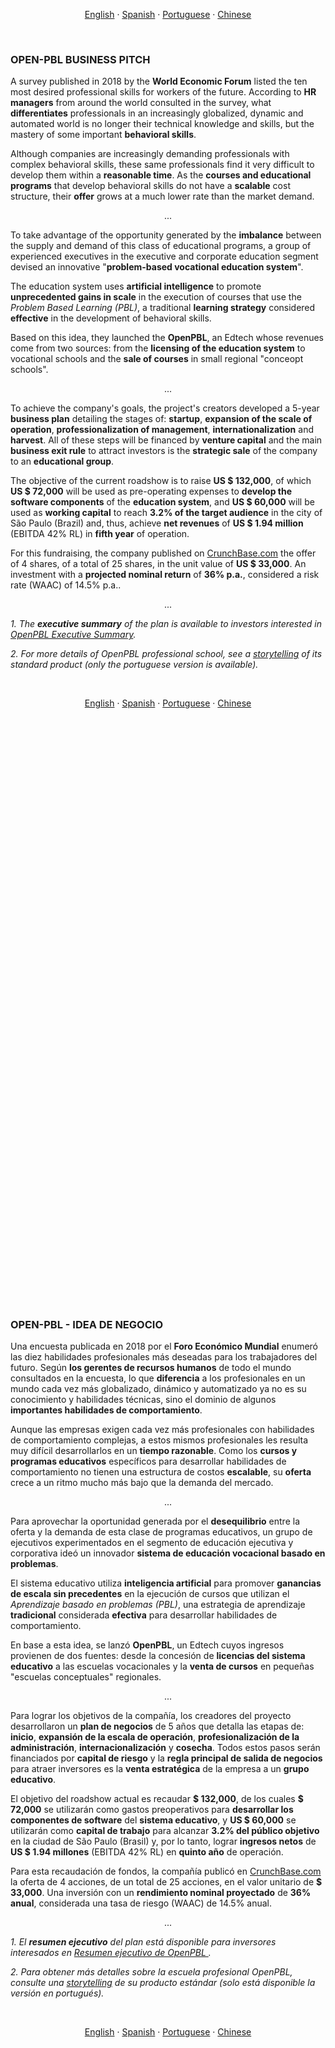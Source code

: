 <p align="center">    
    <a href="#english">English</a>
    ·
    <a href="#spanish">Spanish</a>
    ·
    <a href="#portuguese">Portuguese</a>
    ·
    <a href="#chinese">Chinese</a>
</p>

<a name="english"></a>
<br>

### OPEN-PBL BUSINESS PITCH 

A survey published in 2018 by the **World Economic Forum** listed the ten most desired professional skills for workers of the future. According to **HR managers** from around the world consulted in the survey, what **differentiates** professionals in an increasingly globalized, dynamic and automated world is no longer their technical knowledge and skills, but the mastery of some important **behavioral skills**.

Although companies are increasingly demanding professionals with complex behavioral skills, these same professionals find it very difficult to develop them within a **reasonable time**. As the **courses and educational programs** that develop behavioral skills do not have a **scalable** cost structure, their **offer** grows at a much lower rate than the market demand.

<p align = "center">
    ...
</p>

To take advantage of the opportunity generated by the **imbalance** between the supply and demand of this class of educational programs, a group of experienced executives in the executive and corporate education segment devised an innovative "**problem-based vocational education system**".
 
The education system uses **artificial intelligence** to promote **unprecedented gains in scale** in the execution of courses that use the *Problem Based Learning (PBL)*, a traditional **learning strategy** considered **effective** in the development of behavioral skills.

Based on this idea, they launched the **OpenPBL**, an Edtech whose revenues come from two sources: from the **licensing of the education system** to vocational schools and the **sale of courses** in small regional "conceopt schools".

<p align = "center">
    ...
</p>

To achieve the company's goals, the project's creators developed a 5-year **business plan** detailing the stages of: **startup**, **expansion of the scale of operation**, **professionalization of management**, **internationalization** and **harvest**. All of these steps will be financed by **venture capital** and the main **business exit rule** to attract investors is the **strategic sale** of the company to an **educational group**.

The objective of the current roadshow is to raise **US $ 132,000**, of which **US $ 72,000** will be used as pre-operating expenses to **develop the software components** of the **education system**, and **US $ 60,000** will be used as **working capital** to reach **3.2% of the target audience** in the city of São Paulo (Brazil) and, thus, achieve **net revenues** of **US $ 1.94 million** (EBITDA 42% RL) in **fifth year** of operation.

For this fundraising, the company published on <a href="https://www.crunchbase.com/organization/openpbl#section-overview" target="_blank">CrunchBase.com</a> the offer of 4 shares, of a total of 25 shares, in the unit value of **US $ 33,000**. An investment with a **projected nominal return** of **36% p.a.**, considered a risk rate (WAAC) of 14.5% p.a..

<p align = "center">
    ...
</p>

*1. The **executive summary** of the plan is available to investors interested in <a href="https://openpbl-school.github.io/InvestorRelations/NDA" target="_blank">OpenPBL Executive Summary</a>.*

*2. For more details of OpenPBL professional school, see a <a href="https://openpbl-school.github.io/Storytelling/#english" target="_blank">storytelling</a> of its standard product (only the portuguese version is available).*

<br>
<p align="center">    
    <a href="#english">English</a>
    ·
    <a href="#spanish">Spanish</a>
    ·
    <a href="#portuguese">Portuguese</a>
    ·
    <a href="#chinese">Chinese</a>
</p>

## <br>
<br><br><br><br><br><br><br><br><br><br><br><br><br><br><br><br><br><br><br><br><br><br><br><br><br>
<br><br><br><br><br><br><br><br><br><br><br><br><br><br><br><br><br><br><br><br><br><br><br><br><br>


<a name="spanish"></a> 
<br>

### OPEN-PBL - IDEA DE NEGOCIO

Una encuesta publicada en 2018 por el **Foro Económico Mundial** enumeró las diez habilidades profesionales más deseadas para los trabajadores del futuro. Según **los gerentes de recursos humanos** de todo el mundo consultados en la encuesta, lo que **diferencia** a los profesionales en un mundo cada vez más globalizado, dinámico y automatizado ya no es su conocimiento y habilidades técnicas, sino el dominio de algunos **importantes habilidades de comportamiento**.

Aunque las empresas exigen cada vez más profesionales con habilidades de comportamiento complejas, a estos mismos profesionales les resulta muy difícil desarrollarlos en un **tiempo razonable**. Como los **cursos y programas educativos** específicos para desarrollar habilidades de comportamiento no tienen una estructura de costos **escalable**, su **oferta** crece a un ritmo mucho más bajo que la demanda del mercado.

<p align = "center">
    ...
</p>

Para aprovechar la oportunidad generada por el **desequilibrio** entre la oferta y la demanda de esta clase de programas educativos, un grupo de ejecutivos experimentados en el segmento de educación ejecutiva y corporativa ideó un innovador **sistema de educación vocacional basado en problemas**.

El sistema educativo utiliza **inteligencia artificial** para promover **ganancias de escala sin precedentes** en la ejecución de cursos que utilizan el *Aprendizaje basado en problemas (PBL)*, una estrategia de aprendizaje **tradicional** considerada **efectiva** para desarrollar habilidades de comportamiento.

En base a esta idea, se lanzó **OpenPBL**, un Edtech cuyos ingresos provienen de dos fuentes: desde la concesión de **licencias del sistema educativo** a las escuelas vocacionales y la **venta de cursos** en pequeñas "escuelas conceptuales" regionales.

<p align = "center">
    ...
</p>

Para lograr los objetivos de la compañía, los creadores del proyecto desarrollaron un **plan de negocios** de 5 años que detalla las etapas de: **inicio**, **expansión de la escala de operación**, **profesionalización de la administración**, **internacionalización** y **cosecha**. Todos estos pasos serán financiados por **capital de riesgo** y la **regla principal de salida de negocios** para atraer inversores es la **venta estratégica** de la empresa a un **grupo educativo**.

El objetivo del roadshow actual es recaudar **$ 132,000**, de los cuales **$ 72,000** se utilizarán como gastos preoperativos para **desarrollar los componentes de software** del **sistema educativo**, y **US $ 60,000** se utilizarán como **capital de trabajo** para alcanzar **3.2% del público objetivo** en la ciudad de São Paulo (Brasil) y, por lo tanto, lograr **ingresos netos** de **US $ 1.94 millones** (EBITDA 42% RL) en **quinto año** de operación.

Para esta recaudación de fondos, la compañía publicó en <a href="https://www.crunchbase.com/organization/openpbl#section-overview" target="_blank">CrunchBase.com </a> la oferta de 4 acciones, de un total de 25 acciones, en el valor unitario de **$ 33,000**. Una inversión con un **rendimiento nominal proyectado** de **36% anual**, considerada una tasa de riesgo (WAAC) de 14.5% anual.

<p align = "center">
    ...
</p>

*1. El **resumen ejecutivo** del plan está disponible para inversores interesados ​​en <a href="https://openpbl-school.github.io/InvestorRelations/NDA" target="_blank"> Resumen ejecutivo de OpenPBL </a>.*

*2. Para obtener más detalles sobre la escuela profesional OpenPBL, consulte una <a href="https://openpbl-school.github.io/Storytelling/#spanish" target="_blank">storytelling</a> de su producto estándar (solo está disponible la versión en portugués).*

<br>
<p align="center">    
    <a href="#english">English</a>
    ·
    <a href="#spanish">Spanish</a>
    ·
    <a href="#portuguese">Portuguese</a>
    ·
    <a href="#chinese">Chinese</a>
</p>

## <br>
<br><br><br><br><br><br><br><br><br><br><br><br><br><br><br><br><br><br><br><br><br><br><br><br><br>
<br><br><br><br><br><br><br><br><br><br><br><br><br><br><br><br><br><br><br><br><br><br><br><br><br>


<a name="portuguese"></a> 
<br>

### OPEN-PBL - IDEIA DO NEGÓCIO

Uma pesquisa publicada em 2018 pelo **Fórum Econômico Mundial** elencou as dez competências profissionais mais desejadas para os trabalhadores do futuro. 

Segundo **gestores de RH** de todo o mundo consultados na pesquisa, o que **diferencia** os profissionais num mundo cada vez mais globalizado, dinâmico e automatizado não são mais seus conhecimentos e habilidades técnicas, mas o domínio de algumas importantes **competências comportamentais**. 

Apesar de empresas demandarem cada vez mais profissionais com competências comportamentais complexas, estes mesmos profissionais encontram muitas dificuldades para desenvolvê-las num **prazo razoável**.  

Como os **cursos e programas educacionais** específicos para desenvolver competências comportamentais não apresentam **estrutura de custos** escalável, a sua **oferta** cresce num ritmo muito menor que a demanda do mercado. 

<p align="center">    
    ... 
</p> 

Para aproveitar a oportunidade gerada pelo **desequilíbrio** entre a oferta e a demanda desta classe de programas educacionais, um grupo de experientes executivos do segmento de educação executiva e corporativa idealizou um inovador "**sistema de ensino profissionalizante baseado em problemas**". 
 
O sistema de ensino utiliza **inteligência artificial** para promover **inéditos ganhos de escala** na execução de cursos que utilizam a *Problem Based Learning (PBL)*, uma tradicional **estratégia de aprendizagem** considerada **eficaz** no desenvolvimento de competências comportamentais. 

Baseado nesta ideia, foi lançada a **OpenPBL**, uma Edtech cujas receitas são provenientes de duas fontes: do **licenciamento do sistema de ensino** para escolas profissionalizantes e da **venda de cursos** em pequenas "escolas-conceito" de atuação regional. 

<p align="center">    
    ... 
</p>

Para atingir os objetivos da empresa, os idealizadores do projeto desenvolveram um **plano de negócios** de 5 anos com o detalhamento das etapas de *'**startup**'*, **ampliação da escala de atuação**, **profissionalização da gestão**, **internacionalização** e **saída**. Todas estas etapas serão financiadas por **capital de risco** e a principal "regra de saída do negócio" para atrair investidores é a **venda estratégica** da empresa para um **grupo educacional**.

O objetivo do atual roadshow é a captação de **US $ 132.000** `(R$ 727.000)`, dos quais **US $ 72.000** `(R$ 400.000)` serão utilizados como despesas pré-operacionais para **desenvolver os componentes de software** do **sistema de ensino** e **US $ 60.000** `(R$ 327.000)` serão utilizados como **capital de giro** para conquistar **3,2% do público alvo** na cidade de São Paulo (Brasil) e, assim, atingir **receitas líquidas** de **US $ 1,94 milhão** `(R$ 10,7 milhões)`(EBITDA 42% RL) no **quinto ano** de operação. 

Para esta captação, a empresa publicou em <a href="https://www.crunchbase.com/organization/openpbl#section-overview" target="_blank">CrunchBase.com</a> a oferta de 4 quotas, de um total de 25 quotas, no valor unitário de **US $ 33.000** `(R$ 182.000)`. Um investimento com **retorno nominal** projetado de **36% a.a.**, considerada uma taxa de risco (WAAC) de 14,5% a.a..   

<p align="center">    
    ... 
</p>  
    
*1. O **sumário executivo** do plano está disponível para investidores interessados em <a href="https://openpbl-school.github.io/InvestorRelations/NDA" target="_blank">OpenPBL Executive Summary</a>.*

*2. Para mais detalhes sobre a escola profissionalizante OpenPBL, veja um <a href="https://openpbl-school.github.io/Storytelling/#portuguese" target="_blank">storytelling</a> do seu produto-tipo.* <br>

<p align="center">    
    ... 
</p> 

...

<br>
<p align="center">    
    <a href="#english">English</a>
    ·
    <a href="#spanish">Spanish</a>
    ·
    <a href="#portuguese">Portuguese</a>
    ·
    <a href="#chinese">Chinese</a>
</p>

## <br>
<br><br><br><br><br><br><br><br><br><br><br><br><br><br><br><br><br><br><br><br><br><br><br><br><br>
<br><br><br><br><br><br><br><br><br><br><br><br><br><br><br><br><br><br><br><br><br><br><br><br><br>


<a name="chinese"></a> 
<br>

### OPEN-PBL-经营理念
2020年筹款路演摘要。

...
（很快也有中文版本）
...

*1。 对<a href="https://openpbl-school.github.io/InvestorRelations/NDA(en)-OpenPBL-GaveaPar.pdf" target="_blank"> OpenPBL NDA </a>感兴趣的投资者可以使用“非公开协议”来访问业务计划的“执行摘要”*

*2。 有关OpenPBL专业学校的更多详细信息，请参见其标准产品的<a href="https://openpbl-school.github.io/Storytelling/#chinese" target="_blank">讲故事</a>（仅提供葡萄牙语版本）*

<br>
<p align="center">    
    <a href="#english">English</a>
    ·
    <a href="#spanish">Spanish</a>
    ·
    <a href="#portuguese">Portuguese</a>
    ·
    <a href="#chinese">Chinese</a></p>

## <br>
<br><br><br><br><br><br><br><br><br><br><br><br><br><br><br><br><br><br><br><br><br><br><br><br><br>
